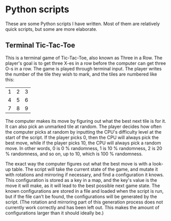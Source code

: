 # Python scripts

These are some Python scripts I have written. Most of them are relatively quick scripts, but some are more elaborate.

## Terminal Tic-Tac-Toe

This is a terminal game of Tic-Tac-Toe, also known as Three in a Row. The player's goal is to get three X-es in a row before the computer can get three O-s in a row.
The game is played through terminal input. The player writes the number of the tile they wish to mark, and the tiles are numbered like this:

|   |   |   |
|:--|:-:|--:|
| 1 | 2 | 3 |
| 4 | 5 | 6 |
| 7 | 8 | 9 |

The computer makes its move by figuring out what the best next tile is for it. It can also pick an unmarked tile at random. The player decides how often the computer
picks at random by inputting the CPU's difficulty level at the start of the script. If the player picks 0, then the CPU will always pick the best move, while if
the player picks 10, the CPU will always pick a random move. In other words, 0 is 0 % randomness, 1 is 10 % randomness, 2 is 20 % randomness, and so on, up to 10, which is 100 % randomness.

The exact way the computer figures out what the best move is with a look-up table. The script will take the current state of the game, and mutate it with rotations and mirroring if necessary,
and find a configuration it knows. This configuration is stored as a key in a map, and the key's value is the move it will make, as it will lead to the best possible next game state.
The known configurations are stored in a file and loaded when the script is run, but if the file can't be found, the configurations will be generated by the script.
(The rotation and mirroring part of this generation process does not currently work correctly and has been left out. This makes the amount of configurations larger than it should ideally be.)